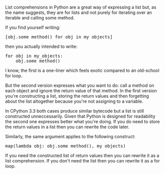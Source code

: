 <!--
.. title: List Comprehensions Are For Lists
.. slug: list-comprehensions-are-for-lists
.. date: 2013/05/08 12:44:00
.. tags: python,lists,list-comprehensions
.. link:
.. description:
-->

List comprehensions in Python are a great way of expressing a list but, as
the name suggests, they are for lists and not purely for iterating over an
iterable and calling some method.

If you find yourself writing:

<pre>
[obj.some_method() for obj in my_objects]
</pre>

then you actually intended to write:

<pre>
for obj in my_objects:
    obj.some_method()
</pre>

I know, the first is a one-liner which feels exotic compared to an old-school
for loop.

But the second version expresses what you want to
do: call a method on each object and ignore the return value of that method.
In the first version you're constructing a list, storing the return values and
then forgetting about the list altogether because you're not assigning to
a variable.

In CPython 3.3 both cases produce similar bytecode but a list is still constructed
unneccessarily. Given that Python is designed for readability the second one expresses
better what you're doing. If you do need to store the return values in a list
then you can rewrite the code later.

Similarly, the same argument applies to the following construct:

<pre>
map(lambda obj: obj.some_method(), my_objects)
</pre>

If you need the constructed list of return values then you can rewrite it as
a list comprehension. If you don't need the list then you can rewrite it as a
for loop.
